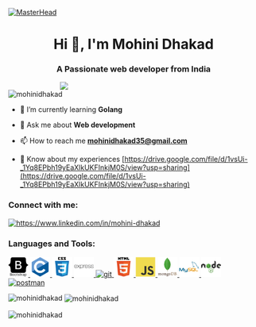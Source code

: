 [![MasterHead](https://user-images.githubusercontent.com/74038190/221352989-518609ab-b4d1-459e-929f-a08cd2bd9b3c.gif)](https://github.com/Mohinidhakad)
<h1 align="center">Hi 👋, I'm Mohini Dhakad</h1>
<h3 align="center">A Passionate web developer from India</h3>
<img align="right"alt"coding" width="400" src="https://user-images.githubusercontent.com/74038190/213760705-0d5bf320-4f43-4352-b74b-0889ae726bf7.gif">

<p align="left"> <img src="https://komarev.com/ghpvc/?username=mohinidhakad&label=Profile%20views&color=0e75b6&style=flat" alt="mohinidhakad" /> </p>

- 🌱 I’m currently learning **Golang**

- 💬 Ask me about **Web development**

- 📫 How to reach me **mohinidhakad35@gmail.com**

- 📄 Know about my experiences [https://drive.google.com/file/d/1vsUi-_1Yq8EPbh19yEaXlkUKFInkjM0S/view?usp=sharing](https://drive.google.com/file/d/1vsUi-_1Yq8EPbh19yEaXlkUKFInkjM0S/view?usp=sharing)

<h3 align="left">Connect with me:</h3>
<p align="left">
<a href="https://linkedin.com/in/https://www.linkedin.com/in/mohini-dhakad" target="blank"><img align="center" src="https://raw.githubusercontent.com/rahuldkjain/github-profile-readme-generator/master/src/images/icons/Social/linked-in-alt.svg" alt="https://www.linkedin.com/in/mohini-dhakad" height="30" width="40" /></a>
</p>

<h3 align="left">Languages and Tools:</h3>
<p align="left"> <a href="https://getbootstrap.com" target="_blank" rel="noreferrer"> <img src="https://raw.githubusercontent.com/devicons/devicon/master/icons/bootstrap/bootstrap-plain-wordmark.svg" alt="bootstrap" width="40" height="40"/> </a> <a href="https://www.cprogramming.com/" target="_blank" rel="noreferrer"> <img src="https://raw.githubusercontent.com/devicons/devicon/master/icons/c/c-original.svg" alt="c" width="40" height="40"/> </a> <a href="https://www.w3schools.com/css/" target="_blank" rel="noreferrer"> <img src="https://raw.githubusercontent.com/devicons/devicon/master/icons/css3/css3-original-wordmark.svg" alt="css3" width="40" height="40"/> </a> <a href="https://expressjs.com" target="_blank" rel="noreferrer"> <img src="https://raw.githubusercontent.com/devicons/devicon/master/icons/express/express-original-wordmark.svg" alt="express" width="40" height="40"/> </a> <a href="https://git-scm.com/" target="_blank" rel="noreferrer"> <img src="https://www.vectorlogo.zone/logos/git-scm/git-scm-icon.svg" alt="git" width="40" height="40"/> </a> <a href="https://www.w3.org/html/" target="_blank" rel="noreferrer"> <img src="https://raw.githubusercontent.com/devicons/devicon/master/icons/html5/html5-original-wordmark.svg" alt="html5" width="40" height="40"/> </a> <a href="https://developer.mozilla.org/en-US/docs/Web/JavaScript" target="_blank" rel="noreferrer"> <img src="https://raw.githubusercontent.com/devicons/devicon/master/icons/javascript/javascript-original.svg" alt="javascript" width="40" height="40"/> </a> <a href="https://www.mongodb.com/" target="_blank" rel="noreferrer"> <img src="https://raw.githubusercontent.com/devicons/devicon/master/icons/mongodb/mongodb-original-wordmark.svg" alt="mongodb" width="40" height="40"/> </a> <a href="https://www.mysql.com/" target="_blank" rel="noreferrer"> <img src="https://raw.githubusercontent.com/devicons/devicon/master/icons/mysql/mysql-original-wordmark.svg" alt="mysql" width="40" height="40"/> </a> <a href="https://nodejs.org" target="_blank" rel="noreferrer"> <img src="https://raw.githubusercontent.com/devicons/devicon/master/icons/nodejs/nodejs-original-wordmark.svg" alt="nodejs" width="40" height="40"/> </a> <a href="https://postman.com" target="_blank" rel="noreferrer"> <img src="https://www.vectorlogo.zone/logos/getpostman/getpostman-icon.svg" alt="postman" width="40" height="40"/> </a> </p>

<p><img align="left" src="https://github-readme-stats.vercel.app/api/top-langs?username=mohinidhakad&show_icons=true&locale=en&layout=compact" alt="mohinidhakad" /></p>

<p>&nbsp;<img align="center" src="https://github-readme-stats.vercel.app/api?username=mohinidhakad&show_icons=true&locale=en" alt="mohinidhakad" /></p>

<p><img align="center" src="https://github-readme-streak-stats.herokuapp.com/?user=mohinidhakad&" alt="mohinidhakad" /></p>
